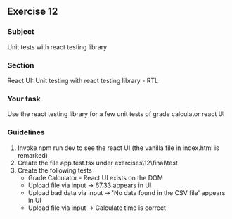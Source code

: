 <h2>Exercise 12</h2>

<h3>Subject</h3> 
Unit tests with react testing library  


<h3>Section</h3>
React UI: Unit testing with react testing library - RTL


<h3>Your task</h3>
Use the react testing library for a few unit tests of grade calculator react UI

<h3>Guidelines</h3>
<ol>
<li>Invoke npm run dev to see the react UI (the vanilla file in index.html is remarked)</li>
<li>Create the file app.test.tsx under  exercises\12\final\test</li>
<li>Create the following tests
<ul>
<li>Grade Calculator - React UI exists on the DOM</li>
<li>Upload file via input -> 67.33 appears in UI</li>
<li>Upload bad data via input -> 'No data found in the CSV file' appears in UI</li>
<li>Upload file via input -> Calculate time is correct</li>
</ul>
</li>
</ol>

